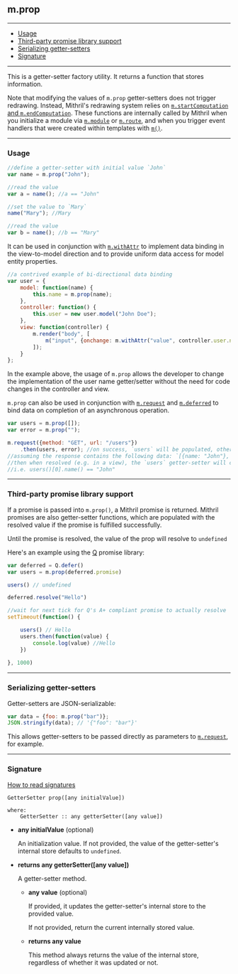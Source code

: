## m.prop

---

- [Usage](#usage)
- [Third-party promise library support](#third-party-promise-library-support)
- [Serializing getter-setters](#serializing-getter-setters)
- [Signature](#signature)

---

This is a getter-setter factory utility. It returns a function that stores information.

Note that modifying the values of `m.prop` getter-setters does not trigger redrawing. Instead, Mithril's redrawing system relies on [`m.startComputation` and `m.endComputation`](mithril.computation.md). These functions are internally called by Mithril when you initialize a module via [`m.module`](mithril.module.md) or [`m.route`](mithril.route.md), and when you trigger event handlers that were created within templates with [`m()`](mithril.md). 

---

### Usage

```javascript
//define a getter-setter with initial value `John`
var name = m.prop("John");

//read the value
var a = name(); //a == "John"

//set the value to `Mary`
name("Mary"); //Mary

//read the value
var b = name(); //b == "Mary"
```

It can be used in conjunction with [`m.withAttr`](mithril.withAttr.md) to implement data binding in the view-to-model direction and to provide uniform data access for model entity properties.

```javascript
//a contrived example of bi-directional data binding
var user = {
	model: function(name) {
		this.name = m.prop(name);
	},
	controller: function() {
		this.user = new user.model("John Doe");
	},
	view: function(controller) {
		m.render("body", [
			m("input", {onchange: m.withAttr("value", controller.user.name), value: controller.user.name()})
		]);
	}
};
```

In the example above, the usage of `m.prop` allows the developer to change the implementation of the user name getter/setter without the need for code changes in the controller and view.

`m.prop` can also be used in conjunction with [`m.request`](mithril.request.md) and [`m.deferred`](mithril.deferred.md) to bind data on completion of an asynchronous operation.

```javascript
var users = m.prop([]);
var error = m.prop("");

m.request({method: "GET", url: "/users"})
	.then(users, error); //on success, `users` will be populated, otherwise `error` will be populated
//assuming the response contains the following data: `[{name: "John"}, {name: "Mary"}]`
//then when resolved (e.g. in a view), the `users` getter-setter will contain a list of User instances
//i.e. users()[0].name() == "John"
```

---

### Third-party promise library support

If a promise is passed into `m.prop()`, a Mithril promise is returned. Mithril promises are also getter-setter functions, which are populated with the resolved value if the promise is fulfilled successfully.

Until the promise is resolved, the value of the prop will resolve to `undefined`

Here's an example using the [Q](https://github.com/kriskowal/q) promise library:

```javascript
var deferred = Q.defer()
var users = m.prop(deferred.promise)

users() // undefined

deferred.resolve("Hello")

//wait for next tick for Q's A+ compliant promise to actually resolve
setTimeout(function() {

	users() // Hello
	users.then(function(value) {
		console.log(value) //Hello
	})
	
}, 1000)
```

---

### Serializing getter-setters

Getter-setters are JSON-serializable:

```javascript
var data = {foo: m.prop("bar")};
JSON.stringify(data); // '{"foo": "bar"}'
```

This allows getter-setters to be passed directly as parameters to [`m.request`](mithril.request.md), for example.

---

### Signature

[How to read signatures](how-to-read-signatures.md)

```clike
GetterSetter prop([any initialValue])

where:
	GetterSetter :: any getterSetter([any value])
```

-	**any initialValue** (optional)

	An initialization value. If not provided, the value of the getter-setter's internal store defaults to `undefined`.

-	**returns any getterSetter([any value])**

	A getter-setter method.

	-	**any value** (optional)

		If provided, it updates the getter-setter's internal store to the provided value.

		If not provided, return the current internally stored value.

	-	**returns any value**

		This method always returns the value of the internal store, regardless of whether it was updated or not.
